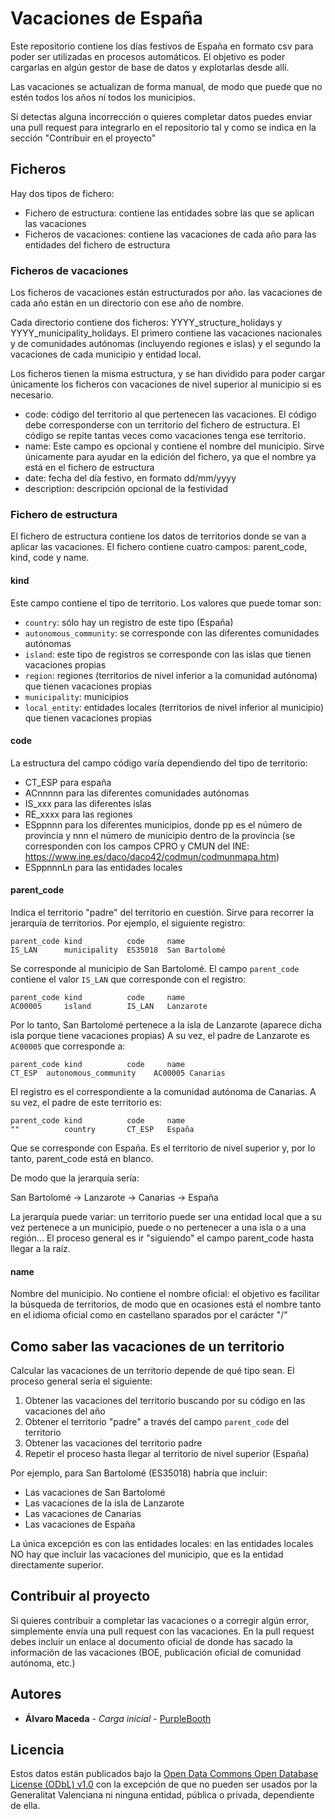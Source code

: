 # Vacaciones de España

Este repositorio contiene los días festivos de España en formato csv para poder ser utilizadas en procesos automáticos. El objetivo es poder cargarlas en algún gestor de base de datos y explotarlas desde allí.

Las vacaciones se actualizan de forma manual, de modo que puede que no estén todos los años ni todos los municipios. 

Si detectas alguna incorrección o quieres completar datos puedes enviar una pull request para integrarlo en el repositorio tal y como se indica en la sección "Contribuir en el proyecto"

## Ficheros

Hay dos tipos de fichero:

- Fichero de estructura: contiene las entidades sobre las que se aplican las vacaciones
- Ficheros de vacaciones: contiene las vacaciones de cada año para las entidades del fichero de estructura

### Ficheros de vacaciones

Los ficheros de vacaciones están estructurados por año. las vacaciones de cada año están en un directorio con ese año de nombre.

Cada directorio contiene dos ficheros: YYYY_structure_holidays y YYYY_municipality_holidays. El primero contiene las vacaciones nacionales y de comunidades autónomas (incluyendo regiones e islas) y el segundo la vacaciones de cada municipio y entidad local. 

Los ficheros tienen la misma estructura, y se han dividido para poder cargar únicamente los ficheros con vacaciones de nivel superior al municipio si es necesario.

- code: código del territorio al que pertenecen las vacaciones. El código debe corresponderse con un territorio del fichero de estructura. El código se repite tantas veces como vacaciones tenga ese territorio.
- name: Este campo es opcional y contiene el nombre del municipio. Sirve únicamente para ayudar en la edición del fichero, ya que el nombre ya está en el fichero de estructura
- date:	fecha del día festivo, en formato dd/mm/yyyy
- description: descripción opcional de la festividad

### Fichero de estructura

El fichero de estructura contiene los datos de territorios donde se van a aplicar las vacaciones. El fichero contiene cuatro campos: parent_code, kind, code y name. 

#### kind

Este campo contiene el tipo de territorio. Los valores que puede tomar son:

- ```country```: sólo hay un registro de este tipo (España)
- ```autonomous_community```: se corresponde con las diferentes comunidades autónomas
- ```island```: este tipo de registros se corresponde con las islas que tienen vacaciones propias 
- ```region```: regiones (territorios de nivel inferior a la comunidad autónoma) que tienen vacaciones propias
- ```municipality```: municipios
- ```local_entity```: entidades locales (territorios de nivel inferior al municipio) que tienen vacaciones propias

#### code

La estructura del campo código varía dependiendo del tipo de territorio:

- CT_ESP para españa
- ACnnnnn para las diferentes comunidades autónomas
- IS_xxx para las diferentes islas
- RE_xxxx para las regiones
- ESppnnn para los diferentes municipios, donde pp es el número de provincia y nnn el número de municipio dentro de la provincia (se corresponden con los campos CPRO y CMUN del INE: https://www.ine.es/daco/daco42/codmun/codmunmapa.htm)
- ESppnnnLn para las entidades locales

#### parent_code

Indica el territorio "padre" del territorio en cuestión. Sirve para recorrer la jerarquía de territorios. Por ejemplo, el siguiente registro:

```
parent_code kind          code     name
IS_LAN      municipality  ES35018  San Bartolomé
```

Se corresponde al municipio de San Bartolomé. El campo ```parent_code``` contiene el valor ```IS_LAN``` que corresponde con el registro:

```
parent_code kind          code     name
AC00005     island        IS_LAN   Lanzarote
```
Por lo tanto, San Bartolomé pertenece a la isla de Lanzarote (aparece dicha isla porque tiene vacaciones propias) A su vez, el padre de Lanzarote es ```AC00005``` que corresponde a:

```
parent_code kind          code     name
CT_ESP	autonomous_community	AC00005	Canarias
```

El registro es el correspondiente a la comunidad autónoma de Canarias. A su vez, el padre de este territorio es:

```
parent_code kind          code     name
""          country       CT_ESP   España
```

Que se corresponde con España. Es el territorio de nivel superior y, por lo tanto, parent_code está en blanco.

De modo que la jerarquía sería:

San Bartolomé -> Lanzarote -> Canarias -> España

La jerarquía puede variar: un territorio puede ser una entidad local que a su vez pertenece a un municipio, puede o no pertenecer a una isla o a una región... El proceso general es ir "siguiendo" el campo parent_code hasta llegar a la raíz.


#### name

Nombre del municipio. No contiene el nombre oficial: el objetivo es facilitar la búsqueda de territorios, de modo que en ocasiones está el nombre tanto en el idioma oficial como en castellano sparados por el carácter "/"


## Como saber las vacaciones de un territorio

Calcular las vacaciones de un territorio depende de qué tipo sean. El proceso general sería el siguiente:

1) Obtener las vacaciones del territorio buscando por su código en las vacaciones del año
2) Obtener el territorio "padre" a través del campo ```parent_code``` del territorio
3) Obtener las vacaciones del territorio padre
4) Repetir el proceso hasta llegar al territorio de nivel superior (España)

Por ejemplo, para San Bartolomé (ES35018) habría que incluir:
- Las vacaciones de San Bartolomé
- Las vacaciones de la isla de Lanzarote
- Las vacaciones de Canarias
- Las vacaciones de España

La única excepción es con las entidades locales: en las entidades locales NO hay que incluir las vacaciones del municipio, que es la entidad directamente superior.

## Contribuir al proyecto

Si quieres contribuir a completar las vacaciones o a corregir algún error, simplemente envía una pull request con las vacaciones. En la pull request debes incluir un enlace al documento oficial de donde has sacado la información de las vacaciones (BOE, publicación oficial de comunidad autónoma, etc.)

## Autores

* **Álvaro Maceda** - *Carga inicial* - [PurpleBooth](https://github.com/PurpleBooth)

## Licencia

Estos datos están publicados bajo la [Open Data Commons Open Database License (ODbL) v1.0](https://opendatacommons.org/licenses/odbl/1-0/) con la excepción de que no pueden ser usados por la Generalitat Valenciana ni ninguna entidad, pública o privada, dependiente de  ella.



